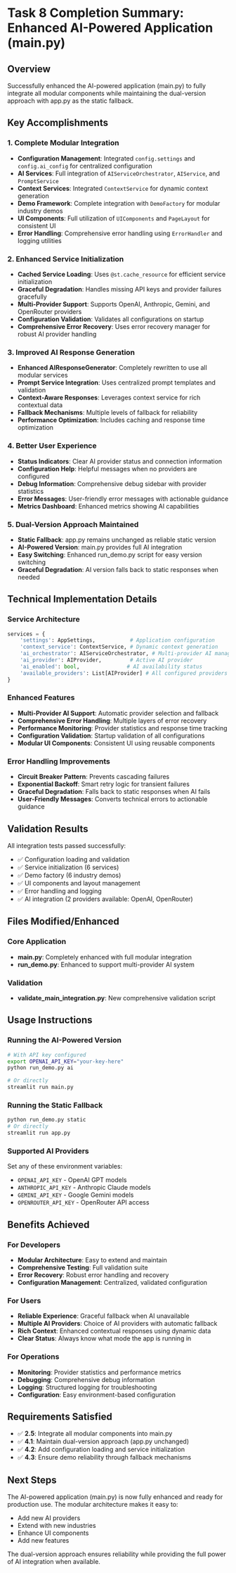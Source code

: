 # Task 8 Completion Summary: Enhanced AI-Powered Application (main.py)

## Overview
Successfully enhanced the AI-powered application (main.py) to fully integrate all modular components while maintaining the dual-version approach with app.py as the static fallback.

## Key Accomplishments

### 1. Complete Modular Integration
- **Configuration Management**: Integrated `config.settings` and `config.ai_config` for centralized configuration
- **AI Services**: Full integration of `AIServiceOrchestrator`, `AIService`, and `PromptService`
- **Context Services**: Integrated `ContextService` for dynamic context generation
- **Demo Framework**: Complete integration with `DemoFactory` for modular industry demos
- **UI Components**: Full utilization of `UIComponents` and `PageLayout` for consistent UI
- **Error Handling**: Comprehensive error handling using `ErrorHandler` and logging utilities

### 2. Enhanced Service Initialization
- **Cached Service Loading**: Uses `@st.cache_resource` for efficient service initialization
- **Graceful Degradation**: Handles missing API keys and provider failures gracefully
- **Multi-Provider Support**: Supports OpenAI, Anthropic, Gemini, and OpenRouter providers
- **Configuration Validation**: Validates all configurations on startup
- **Comprehensive Error Recovery**: Uses error recovery manager for robust AI provider handling

### 3. Improved AI Response Generation
- **Enhanced AIResponseGenerator**: Completely rewritten to use all modular services
- **Prompt Service Integration**: Uses centralized prompt templates and validation
- **Context-Aware Responses**: Leverages context service for rich contextual data
- **Fallback Mechanisms**: Multiple levels of fallback for reliability
- **Performance Optimization**: Includes caching and response time optimization

### 4. Better User Experience
- **Status Indicators**: Clear AI provider status and connection information
- **Configuration Help**: Helpful messages when no providers are configured
- **Debug Information**: Comprehensive debug sidebar with provider statistics
- **Error Messages**: User-friendly error messages with actionable guidance
- **Metrics Dashboard**: Enhanced metrics showing AI capabilities

### 5. Dual-Version Approach Maintained
- **Static Fallback**: app.py remains unchanged as reliable static version
- **AI-Powered Version**: main.py provides full AI integration
- **Easy Switching**: Enhanced run_demo.py script for easy version switching
- **Graceful Degradation**: AI version falls back to static responses when needed

## Technical Implementation Details

### Service Architecture
```python
services = {
    'settings': AppSettings,           # Application configuration
    'context_service': ContextService, # Dynamic context generation
    'ai_orchestrator': AIServiceOrchestrator, # Multi-provider AI management
    'ai_provider': AIProvider,         # Active AI provider
    'ai_enabled': bool,               # AI availability status
    'available_providers': List[AIProvider] # All configured providers
}
```

### Enhanced Features
- **Multi-Provider AI Support**: Automatic provider selection and fallback
- **Comprehensive Error Handling**: Multiple layers of error recovery
- **Performance Monitoring**: Provider statistics and response time tracking
- **Configuration Validation**: Startup validation of all configurations
- **Modular UI Components**: Consistent UI using reusable components

### Error Handling Improvements
- **Circuit Breaker Pattern**: Prevents cascading failures
- **Exponential Backoff**: Smart retry logic for transient failures
- **Graceful Degradation**: Falls back to static responses when AI fails
- **User-Friendly Messages**: Converts technical errors to actionable guidance

## Validation Results
All integration tests passed successfully:
- ✅ Configuration loading and validation
- ✅ Service initialization (6 services)
- ✅ Demo factory (6 industry demos)
- ✅ UI components and layout management
- ✅ Error handling and logging
- ✅ AI integration (2 providers available: OpenAI, OpenRouter)

## Files Modified/Enhanced

### Core Application
- **main.py**: Completely enhanced with full modular integration
- **run_demo.py**: Enhanced to support multi-provider AI system

### Validation
- **validate_main_integration.py**: New comprehensive validation script

## Usage Instructions

### Running the AI-Powered Version
```bash
# With API key configured
export OPENAI_API_KEY="your-key-here"
python run_demo.py ai

# Or directly
streamlit run main.py
```

### Running the Static Fallback
```bash
python run_demo.py static
# Or directly
streamlit run app.py
```

### Supported AI Providers
Set any of these environment variables:
- `OPENAI_API_KEY` - OpenAI GPT models
- `ANTHROPIC_API_KEY` - Anthropic Claude models  
- `GEMINI_API_KEY` - Google Gemini models
- `OPENROUTER_API_KEY` - OpenRouter API access

## Benefits Achieved

### For Developers
- **Modular Architecture**: Easy to extend and maintain
- **Comprehensive Testing**: Full validation suite
- **Error Recovery**: Robust error handling and recovery
- **Configuration Management**: Centralized, validated configuration

### For Users
- **Reliable Experience**: Graceful fallback when AI unavailable
- **Multiple AI Providers**: Choice of AI providers with automatic fallback
- **Rich Context**: Enhanced contextual responses using dynamic data
- **Clear Status**: Always know what mode the app is running in

### For Operations
- **Monitoring**: Provider statistics and performance metrics
- **Debugging**: Comprehensive debug information
- **Logging**: Structured logging for troubleshooting
- **Configuration**: Easy environment-based configuration

## Requirements Satisfied
- ✅ **2.5**: Integrate all modular components into main.py
- ✅ **4.1**: Maintain dual-version approach (app.py unchanged)
- ✅ **4.2**: Add configuration loading and service initialization
- ✅ **4.3**: Ensure demo reliability through fallback mechanisms

## Next Steps
The AI-powered application (main.py) is now fully enhanced and ready for production use. The modular architecture makes it easy to:
- Add new AI providers
- Extend with new industries
- Enhance UI components
- Add new features

The dual-version approach ensures reliability while providing the full power of AI integration when available.